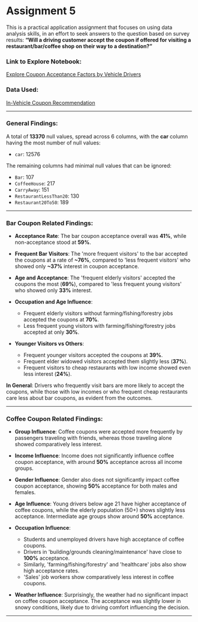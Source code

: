 # Assignment 5

This is a practical application assignment that focuses on using data analysis skills, in an effort to seek answers to the question based on survey results: **“Will a driving customer accept the coupon if offered for visiting a restaurant/bar/coffee shop on their way to a destination?”**

### Link to Explore Notebook: 
[Explore Coupon Acceptance Factors by Vehicle Drivers](https://github.com/scriptstorydude/Assignment5/blob/main/Customer_Coupon_Acceptance.ipynb)

### Data Used: 
[In-Vehicle Coupon Recommendation](https://archive.ics.uci.edu/dataset/603/in+vehicle+coupon+recommendation)

---

### General Findings:

A total of **13370** null values, spread across 6 columns, with the **car** column having the most number of null values:

- `car`: 12576

The remaining columns had minimal null values that can be ignored:
- `Bar`: 107
- `CoffeeHouse`: 217
- `CarryAway`: 151
- `RestaurantLessThan20`: 130
- `Restaurant20To50`: 189

---

### Bar Coupon Related Findings:

- **Acceptance Rate**: The bar coupon acceptance overall was **41%**, while non-acceptance stood at **59%**.
  
- **Frequent Bar Visitors**: The 'more frequent visitors' to the bar accepted the coupons at a rate of **~76%**, compared to 'less frequent visitors' who showed only **~37%** interest in coupon acceptance.
  
- **Age and Acceptance**: The 'frequent elderly visitors' accepted the coupons the most (**69%**), compared to 'less frequent young visitors' who showed only **33%** interest.
  
- **Occupation and Age Influence**: 
  - Frequent elderly visitors without farming/fishing/forestry jobs accepted the coupons at **70%**.
  - Less frequent young visitors with farming/fishing/forestry jobs accepted at only **30%**.
  
- **Younger Visitors vs Others**: 
  - Frequent younger visitors accepted the coupons at **39%**.
  - Frequent elder widowed visitors accepted them slightly less (**37%**).
  - Frequent visitors to cheap restaurants with low income showed even less interest (**24%**).

**In General**:
Drivers who frequently visit bars are more likely to accept the coupons, while those with low incomes or who frequent cheap restaurants care less about bar coupons, as evident from the outcomes.

---

### Coffee Coupon Related Findings:

- **Group Influence**: Coffee coupons were accepted more frequently by passengers traveling with friends, whereas those traveling alone showed comparatively less interest.
  
- **Income Influence**: Income does not significantly influence coffee coupon acceptance, with around **50%** acceptance across all income groups.
  
- **Gender Influence**: Gender also does not significantly impact coffee coupon acceptance, showing **50%** acceptance for both males and females.
  
- **Age Influence**: Young drivers below age 21 have higher acceptance of coffee coupons, while the elderly population (50+) shows slightly less acceptance. Intermediate age groups show around **50%** acceptance.
  
- **Occupation Influence**:
  - Students and unemployed drivers have high acceptance of coffee coupons.
  - Drivers in 'building/grounds cleaning/maintenance' have close to **100%** acceptance.
  - Similarly, 'farming/fishing/forestry' and 'healthcare' jobs also show high acceptance rates.
  - 'Sales' job workers show comparatively less interest in coffee coupons.
  
- **Weather Influence**: Surprisingly, the weather had no significant impact on coffee coupon acceptance. The acceptance was slightly lower in snowy conditions, likely due to driving comfort influencing the decision.

---
